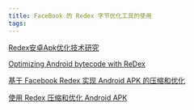 ```yaml
---
title: FaceBook 的 Redex 字节优化工具的使用
tags:
---
```




[Redex安卓Apk优化技术研究](https://www.jianshu.com/p/57d0d527345e)


[Optimizing Android bytecode with ReDex](https://engineering.fb.com/android/optimizing-android-bytecode-with-redex/)

[基于 Facebook Redex 实现 Android APK 的压缩和优化](https://www.jianshu.com/p/78ad578251ef)

[使用 Redex 压缩和优化 Android APK](http://www.voidcn.com/article/p-cdufevkf-ym.html)

